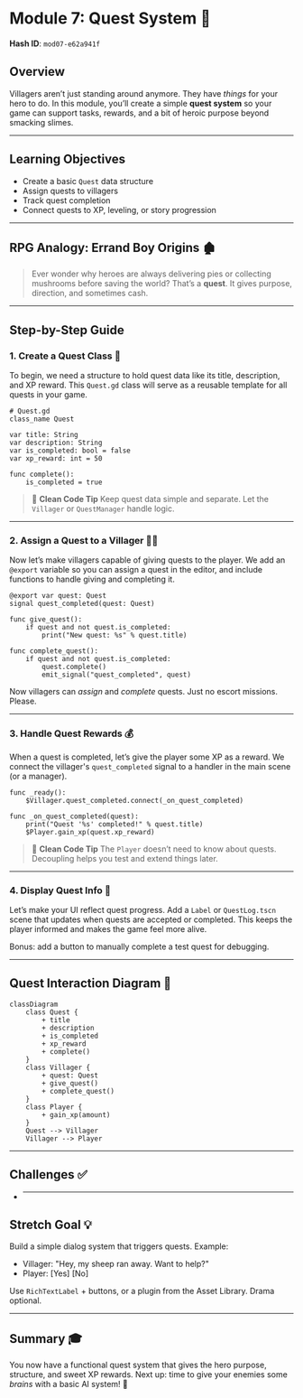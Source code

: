 # Module 7: Quest System 📜

**Hash ID**: `mod07-e62a941f`

## Overview

Villagers aren’t just standing around anymore. They have _things_ for your hero to do. In this module, you’ll create a simple **quest system** so your game can support tasks, rewards, and a bit of heroic purpose beyond smacking slimes.

---

## Learning Objectives

- Create a basic `Quest` data structure
- Assign quests to villagers
- Track quest completion
- Connect quests to XP, leveling, or story progression

---

## RPG Analogy: Errand Boy Origins 🏚️

> Ever wonder why heroes are always delivering pies or collecting mushrooms before saving the world? That’s a **quest**. It gives purpose, direction, and sometimes cash.

---

## Step-by-Step Guide

### 1. Create a Quest Class 📰

To begin, we need a structure to hold quest data like its title, description, and XP reward. This `Quest.gd` class will serve as a reusable template for all quests in your game.

```gdscript
# Quest.gd
class_name Quest

var title: String
var description: String
var is_completed: bool = false
var xp_reward: int = 50

func complete():
    is_completed = true
```

> 🦼 **Clean Code Tip**
> Keep quest data simple and separate. Let the `Villager` or `QuestManager` handle logic.

---

### 2. Assign a Quest to a Villager 🧑‍🌾

Now let’s make villagers capable of giving quests to the player. We add an `@export` variable so you can assign a quest in the editor, and include functions to handle giving and completing it.

```gdscript
@export var quest: Quest
signal quest_completed(quest: Quest)

func give_quest():
    if quest and not quest.is_completed:
        print("New quest: %s" % quest.title)

func complete_quest():
    if quest and not quest.is_completed:
        quest.complete()
        emit_signal("quest_completed", quest)
```

Now villagers can _assign_ and _complete_ quests. Just no escort missions. Please.

---

### 3. Handle Quest Rewards 💰

When a quest is completed, let’s give the player some XP as a reward. We connect the villager's `quest_completed` signal to a handler in the main scene (or a manager).

```gdscript
func _ready():
    $Villager.quest_completed.connect(_on_quest_completed)

func _on_quest_completed(quest):
    print("Quest '%s' completed!" % quest.title)
    $Player.gain_xp(quest.xp_reward)
```

> 🦼 **Clean Code Tip**
> The `Player` doesn’t need to know about quests. Decoupling helps you test and extend things later.

---

### 4. Display Quest Info 📃

Let’s make your UI reflect quest progress. Add a `Label` or `QuestLog.tscn` scene that updates when quests are accepted or completed. This keeps the player informed and makes the game feel more alive.

Bonus: add a button to manually complete a test quest for debugging.

---

## Quest Interaction Diagram 📝

```mermaid
classDiagram
    class Quest {
        + title
        + description
        + is_completed
        + xp_reward
        + complete()
    }
    class Villager {
        + quest: Quest
        + give_quest()
        + complete_quest()
    }
    class Player {
        + gain_xp(amount)
    }
    Quest --> Villager
    Villager --> Player
```

---

## Challenges ✅

- ***

## Stretch Goal 💡

Build a simple dialog system that triggers quests. Example:

- Villager: "Hey, my sheep ran away. Want to help?"
- Player: \[Yes] \[No]

Use `RichTextLabel` + buttons, or a plugin from the Asset Library. Drama optional.

---

## Summary 🎓

You now have a functional quest system that gives the hero purpose, structure, and sweet XP rewards. Next up: time to give your enemies some _brains_ with a basic AI system! 🤖
